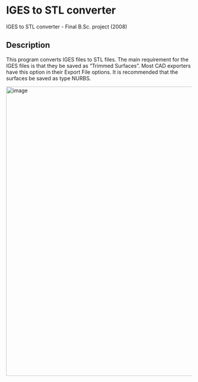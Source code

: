 # IGES to STL converter
IGES to STL converter - Final B.Sc. project (2008)

## Description
This program converts IGES files to STL files. The main requirement for the IGES files is that they be saved as “Trimmed Surfaces”. Most CAD exporters have this option in their Export File options. It is recommended that the surfaces be saved as type NURBS.

<img width="784" alt="image" src="https://user-images.githubusercontent.com/4311278/165718147-456ec195-0da7-4785-8e21-78736036f7b3.png">
